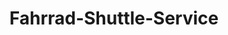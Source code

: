 ---
title: "Fahrrad-Shuttle-Service"
description: "Premium Fahrrad-Shuttle-Service auf Mallorca. Transport zu ikonischen Anstiegen wie Sa Calobra, Cap Formentor und Andratx-Pollença. Jetzt buchen."
---